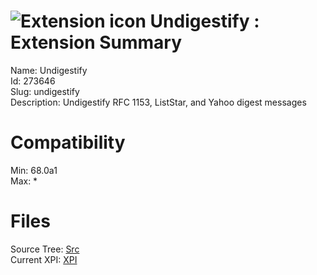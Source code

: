 # ![Extension icon](https://addons.thunderbird.net/static/img/addon-icons/default-64.png) Undigestify : Extension Summary

Name: Undigestify  
Id: 273646  
Slug: undigestify  
Description: Undigestify RFC 1153, ListStar, and Yahoo digest messages
  

# Compatibility
Min: 68.0a1  
Max: *  

# Files

Source Tree: [Src](x68/273646-undigestify/src)  
Current XPI: [XPI](x68/273646-undigestify/xpi)  



